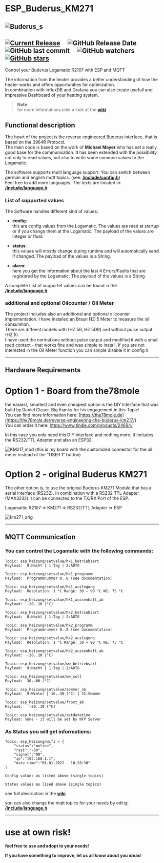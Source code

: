 # ESP_Buderus_KM271
![Buderus_s](https://user-images.githubusercontent.com/46074831/209479478-c89a3a4e-e987-468a-82b2-b60f09ca56c3.png)
---
[![Current Release](https://img.shields.io/github/release/dewenni/ESP_Buderus_KM271.svg)](https://github.com/dewenni/ESP_Buderus_KM271/releases/latest)    
![GitHub Release Date](https://img.shields.io/github/release-date/dewenni/ESP_Buderus_KM271)    
![GitHub last commit](https://img.shields.io/github/last-commit/dewenni/ESP_Buderus_KM271)    
![GitHub watchers](https://img.shields.io/github/watchers/dewenni/ESP_Buderus_KM271?style=social)    
[![GitHub stars](https://img.shields.io/github/stars/dewenni/ESP_Buderus_KM271.svg?style=social&label=Star)](https://github.com/dewenni/ESP_Buderus_KM271/stargazers/)
---
Control your Buderus Logamatic R2107 with ESP and MQTT

The information from the heater provides a better understanding of how the heater works and offers opportunities for optimization.  
In combination with influxDB and Grafana you can also create usefull and impressive Dashboard of your heating system.

> **Note**  
> for more informations take a look at the **[wiki](https://github.com/dewenni/ESP_Buderus_KM271/wiki)**

## Functional description

The heart of the project is the reverse engineered Buderus interface, that is based on the 3964R Protocol.  
The main code is based on the work of **Michael Mayer** who has set a really good base for the communication.
It has been extended with the possibility not only to read values, but also to write some common values to the Logamatic.

The software supports multi language support. You can switch between german and english mqtt topics. (see: **[/include/config.h](https://github.com/dewenni/ESP_Buderus_KM271/blob/aa369b0bc6e71b8ec41ad1284f3467846cb56dcc/include/config.h)**)  
Feel free to add more languages. The texts are located in: **[/include/language.h](https://github.com/dewenni/ESP_Buderus_KM271/blob/0439aeb246c99b3b6733f8a491dcddebd77829e8/include/language.h)**

### List of supported values

The Software handles different kind of values:

- **config**:  
this are config values from the Logamatic. The values are read at startup or if you change them at the Logamatic. The payload of the values are integer or float.

- **status**:  
this values will mostly change during runtime and will automatically send if changed. The payload of the values is a String.

- **alarm**:  
here you get the information about the last 4 Errors/Faults that are registered by the Logamatic. The payload of the values is a String.

A complete List of supportet values can be found in the **[/include/language.h](https://github.com/dewenni/ESP_Buderus_KM271/blob/0439aeb246c99b3b6733f8a491dcddebd77829e8/include/language.h)**

### additional and optional Oilcounter / Oil Meter
The project includes also an additional and optional oilcounter implementation. I have installed an Braun HZ-5 Meter to measure the oil consumtion.  
There are diffeent models with (HZ 5R, HZ 5DR) and without pulse output (HZ 5).  
I have used the normal one without pulse output and modified it with a small reed contact - that works fine and was simple to install.
If you are not interested in the Oil Meter function you can simple disable it in config.h

---

## Hardware Requirements

# Option 1 - Board from the78mole
the easiest, smartest and even cheapest option is the DIY Interface that was build by Daniel Glaser. Big thanks for his engagement in this Topic!  
You can find more information here: [https://the78mole.de](https://the78mole.de/reverse-engineering-the-buderus-km217/)  
You can order it here: https://www.tindie.com/products/24664/

In this case you only need this DIY interface and nothing more.
It includes the RS232/TTL Adapter and also an ESP32.  

![KM217_mod](https://user-images.githubusercontent.com/46074831/206558276-ef8727ac-384c-4b7b-866f-8c3fe644a2cb.jpg)
(this is my board with the customized connector for the oil meter instead of the "USER 1" button)

# Option 2 - original Buderus KM271
The other option is, to use the original Buderus KM271 Module that has a serial interface (RS232).
In combination with a RS232 TTL Adapter (MAX3232) it can be connected to the TX/RX Port of the ESP.

Logamattic R2107 => KM271 => RS232/TTL Adapter => ESP

![km271_orig](https://user-images.githubusercontent.com/46074831/206558264-3d17b69a-e2ac-4e23-8ed6-b17977599c50.jpg)

---

## MQTT Communication

### You can control the Logamatic with the following commands:

```
Topic: esp_heizung/setvalue/hk1_betriebsart  
Payload:  0:Nacht | 1:Tag | 2:AUTO

Topic: esp_heizung/setvalue/hk1_programm 
Payload:  Programmnummer 0..8 (see documentation)

Topic: esp_heizung/setvalue/hk1_auslegung  
Payload:  Resolution: 1 °C Range: 30 – 90 °C WE: 75 °C

Topic: esp_heizung/setvalue/hk1_aussenhalt_ab  
Payload:  -20..10 (°C)

Topic: esp_heizung/setvalue/hk2_betriebsart  
Payload:  0:Nacht | 1:Tag | 2:AUTO

Topic: esp_heizung/setvalue/hk2_programm 
Payload:  Programmnummer 0..8 (see documentation)

Topic: esp_heizung/setvalue/hk2_auslegung  
Payload:  Resolution: 1 °C Range: 30 – 90 °C WE: 75 °C

Topic: esp_heizung/setvalue/hk2_aussenhalt_ab  
Payload:  -20..10 (°C)

Topic: esp_heizung/setvalue/ww_betriebsart  
Payload:  0:Nacht | 1:Tag | 2:AUTO

Topic: esp_heizung/setvalue/ww_soll  
Payload:  30..60 (°C)

Topic: esp_heizung/setvalue/sommer_ab  
Payload:  9:Winter | 10..30 (°C) | 31:Sommer

Topic: esp_heizung/setvalue/frost_ab  
Payload:   -20..10 (°C)

Topic: esp_heizung/setvalue/setdatetime  
Payload: none - it will be set by NTP Server

```

### As Status you will get informations:

```
Topic: esp_heizung/wifi = {  
    "status":"online",  
    "rssi":"-50",  
    "signal":"90",  
    "ip":"192.168.1.1",  
    "date-time":"01.01.2022 - 10:20:30"  
}

Config values as listed above (single topics)

Status values as lised above (single topics)

```

see full description in the **[wiki](https://github.com/dewenni/ESP_Buderus_KM271/wiki)**

you can also change the mqtt topics for your needs by editig: **[/include/language.h](https://github.com/dewenni/ESP_Buderus_KM271/blob/0439aeb246c99b3b6733f8a491dcddebd77829e8/include/language.h)**

---

# use at own risk!

**feel free to use and adopt to your needs!**

**If you have something to improve, let us all know about you ideas!**

